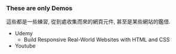### These are only Demos

這些都是一些練習, 從到處收集而來的網頁元件, 甚至是某些網站的鑑借.

- Udemy
  - Build Responsive Real-World Websites with HTML and CSS
- Youtube

